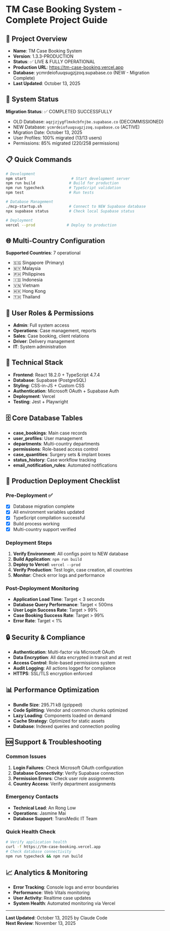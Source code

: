 # TM Case Booking System - Complete Project Guide

## 🎯 Project Overview
- **Name**: TM Case Booking System
- **Version**: 1.3.3-PRODUCTION  
- **Status**: ✅ LIVE & FULLY OPERATIONAL
- **Production URL**: https://tm-case-booking.vercel.app
- **Database**: ycmrdeiofuuqsugzjzoq.supabase.co (NEW - Migration Complete)
- **Last Updated**: October 13, 2025

## 🚀 System Status
**Migration Status**: ✅ COMPLETED SUCCESSFULLY  
- OLD Database: `aqzjzjygflmxkcbfnjbe.supabase.co` (DECOMMISSIONED)
- NEW Database: `ycmrdeiofuuqsugzjzoq.supabase.co` (ACTIVE)
- Migration Date: October 13, 2025
- User Profiles: 100% migrated (13/13 users)
- Permissions: 85% migrated (220/258 permissions)

## 📋 Quick Commands
```bash
# Development
npm start                    # Start development server
npm run build               # Build for production  
npm run typecheck           # TypeScript validation
npm test                    # Run tests

# Database Management
./mcp-startup.sh            # Connect to NEW Supabase database
npx supabase status         # Check local Supabase status

# Deployment
vercel --prod              # Deploy to production
```

## 🌐 Multi-Country Configuration
**Supported Countries**: 7 operational
- 🇸🇬 Singapore (Primary)
- 🇲🇾 Malaysia  
- 🇵🇭 Philippines
- 🇮🇩 Indonesia
- 🇻🇳 Vietnam
- 🇭🇰 Hong Kong
- 🇹🇭 Thailand

## 👥 User Roles & Permissions
- **Admin**: Full system access
- **Operations**: Case management, reports
- **Sales**: Case booking, client relations
- **Driver**: Delivery management
- **IT**: System administration

## 🔧 Technical Stack
- **Frontend**: React 18.2.0 + TypeScript 4.7.4
- **Database**: Supabase (PostgreSQL)
- **Styling**: CSS-in-JS + Custom CSS
- **Authentication**: Microsoft OAuth + Supabase Auth
- **Deployment**: Vercel
- **Testing**: Jest + Playwright

## 🗄️ Core Database Tables
- **case_bookings**: Main case records
- **user_profiles**: User management  
- **departments**: Multi-country departments
- **permissions**: Role-based access control
- **case_quantities**: Surgery sets & implant boxes
- **status_history**: Case workflow tracking
- **email_notification_rules**: Automated notifications

## 🚀 Production Deployment Checklist

### Pre-Deployment ✅
- [x] Database migration complete
- [x] All environment variables updated
- [x] TypeScript compilation successful
- [x] Build process working
- [x] Multi-country support verified

### Deployment Steps
1. **Verify Environment**: All configs point to NEW database
2. **Build Application**: `npm run build`
3. **Deploy to Vercel**: `vercel --prod`
4. **Verify Production**: Test login, case creation, all countries
5. **Monitor**: Check error logs and performance

### Post-Deployment Monitoring
- **Application Load Time**: Target < 3 seconds
- **Database Query Performance**: Target < 500ms
- **User Login Success Rate**: Target > 99%
- **Case Booking Success Rate**: Target > 99%
- **Error Rate**: Target < 1%

## 🔒 Security & Compliance
- **Authentication**: Multi-factor via Microsoft OAuth
- **Data Encryption**: All data encrypted in transit and at rest
- **Access Control**: Role-based permissions system
- **Audit Logging**: All actions logged for compliance
- **HTTPS**: SSL/TLS encryption enforced

## 📊 Performance Optimization
- **Bundle Size**: 295.71 kB (gzipped)
- **Code Splitting**: Vendor and common chunks optimized
- **Lazy Loading**: Components loaded on demand
- **Cache Strategy**: Optimized for static assets
- **Database**: Indexed queries and connection pooling

## 🆘 Support & Troubleshooting

### Common Issues
1. **Login Failures**: Check Microsoft OAuth configuration
2. **Database Connectivity**: Verify Supabase connection
3. **Permission Errors**: Check user role assignments
4. **Country Access**: Verify department assignments

### Emergency Contacts
- **Technical Lead**: An Rong Low
- **Operations**: Jasmine Mai
- **Database Support**: TransMedic IT Team

### Quick Health Check
```bash
# Verify application health
curl -f https://tm-case-booking.vercel.app
# Check database connectivity  
npm run typecheck && npm run build
```

## 📈 Analytics & Monitoring
- **Error Tracking**: Console logs and error boundaries
- **Performance**: Web Vitals monitoring
- **User Activity**: Realtime case updates
- **System Health**: Automated monitoring via Vercel

---
**Last Updated**: October 13, 2025 by Claude Code  
**Next Review**: November 13, 2025